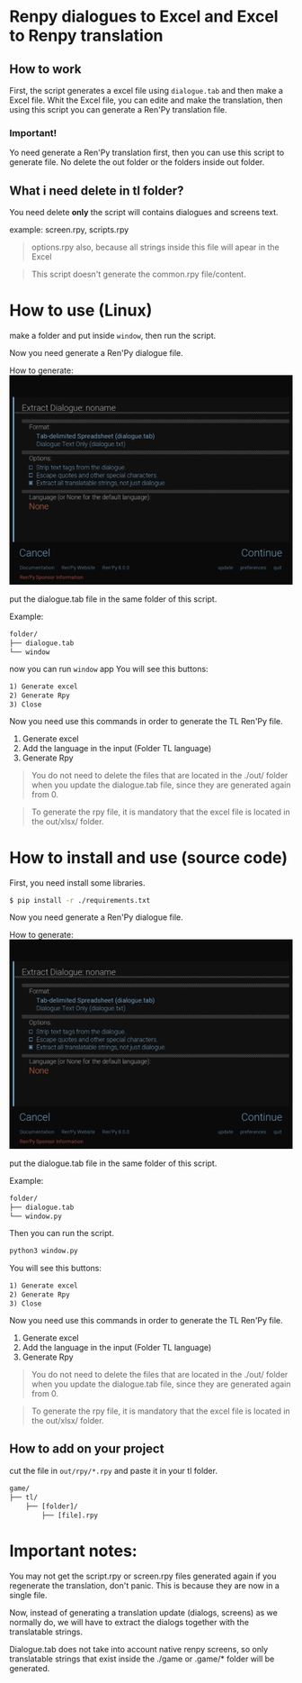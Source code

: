# Renpy dialogues to Excel and Excel to Renpy translation

## How to work

First, the script generates a excel file using `dialogue.tab` and then make a Excel file.
Whit the Excel file, you can edite and make the translation, then using this script you can 
generate a Ren'Py translation file.

### Important!

Yo need generate a Ren'Py translation first, then you can use this script to generate file.
No delete the out folder or the folders inside out folder.

## What i need delete in tl folder?

You need delete **only** the script will contains dialogues and screens text. 

example: screen.rpy, scripts.rpy

> options.rpy also, because all strings inside this file will apear in the Excel

> This script doesn't generate the common.rpy file/content.

# How to use (Linux)

make a folder and put inside `window`, then run the script.

Now you need generate a Ren'Py dialogue file.

How to generate:
![](./screenshots/01.png)

put the dialogue.tab file in the same folder of this script.

Example:
```
folder/
├── dialogue.tab
└── window
```
now you can run `window` app
You will see this buttons:

```
1) Generate excel
2) Generate Rpy
3) Close
```

Now you need use this commands in order to generate the TL Ren'Py file.

1) Generate excel
3) Add the language in the input (Folder TL language)
4) Generate Rpy

> You do not need to delete the files that are located in the ./out/ folder when you update the dialogue.tab file, since they are generated again from 0.


> To generate the rpy file, it is mandatory that the excel file is located in the out/xlsx/ folder.


# How to install and use (source code)

First, you need install some libraries.

```bash
$ pip install -r ./requirements.txt
```
Now you need generate a Ren'Py dialogue file.

How to generate:
![](./screenshots/01.png)

put the dialogue.tab file in the same folder of this script.

Example:
```
folder/
├── dialogue.tab
└── window.py
```
Then you can run the script.

```python
python3 window.py
```

You will see this buttons:

```
1) Generate excel
2) Generate Rpy
3) Close
```

Now you need use this commands in order to generate the TL Ren'Py file.

1) Generate excel
3) Add the language in the input (Folder TL language)
4) Generate Rpy

> You do not need to delete the files that are located in the ./out/ folder when you update the dialogue.tab file, since they are generated again from 0.


> To generate the rpy file, it is mandatory that the excel file is located in the out/xlsx/ folder.


## How to add on your project

cut the file in `out/rpy/*.rpy` and paste it in your tl folder.
```
game/
├── tl/
    ├── [folder]/
        ├── [file].rpy

```


# Important notes:

You may not get the script.rpy or screen.rpy files generated again if you regenerate the translation, don't panic. This is because they are now in a single file.

Now, instead of generating a translation update (dialogs, screens) as we normally do, we will have to extract the dialogs together with the translatable strings.

Dialogue.tab does not take into account native renpy screens, so only translatable strings that exist inside the ./game or .game/* folder will be generated.

